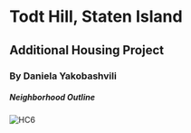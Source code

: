 # Todt Hill, Staten Island
## Additional Housing Project
### By Daniela Yakobashvili 
##### Neighborhood Outline
![HC6](dyakoby.github.io/HC6.png)
